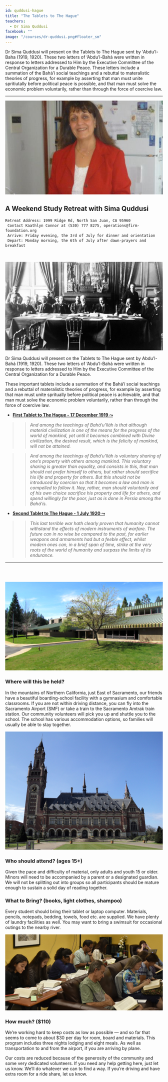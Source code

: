 ```yaml
---
id: quddusi-hague
title: "The Tablets to The Hague"
teachers:
  - Dr Sima Quddusi
facebook: ""
image: "/courses/dr-quddusi.png#floater_sm"
---
```


Dr Sima Quddusi will present on the Tablets to The Hague sent by 'Abdu'l-Baha (1919, 1920). These two letters of ‘Abdu’l-Bahá were written in response to letters addressed to Him by the Executive Committee of the Central Organization for a Durable Peace. These letters include a summation of the Bahá’í social teachings and a rebuttal to materalistic theories of progress, for example by asserting that man must unite spritiutally before political peace is possible, and that man must solve the economic problem voluntarily, rather than through the force of coercive law.

---


![dr quddusi](/courses/dr-quddusi-wide.png#full)

## A Weekend Study Retreat with Sima Quddusi

```
Retreat Address: 1999 Ridge Rd, North San Juan, CA 95960
 Contact Kaathlyn Connor at (530) 777 8275, operations@firm-foundation.org
 Arrive: Friday evening, the 3rd of July for dinner and orientation
 Depart: Monday morning, the 6th of July after dawn-prayers and breakfast
```

<br>

![the hauge](/courses/hauge-convention.jpg#floater2)

Dr Sima Quddusi will present on the Tablets to The Hague sent by Abdu’l-Bahá (1919, 1920). These two letters of ‘Abdu’l-Bahá were written in response to letters addressed to Him by the Executive Committee of the Central Organization for a Durable Peace.

These important tablets include a summation of the Bahá’í social teachings and a rebuttal of materalistic theories of progress, for example by asserting that man must unite spritually before political peace is achievable, and that man must solve the economic problem voluntarily, rather than through the force of coercive law.


  + **[First Tablet to The Hague - 17 December 1919  ⤳](https://www.bahai.org/library/authoritative-texts/abdul-baha/tablets-hague-abdul-baha/2#381373700)**

  > > *And among the teachings of Bahá’u’lláh is that although material civilization is one of the means for the progress of the world of mankind, yet until it becomes combined with Divine civilization, the desired result, which is the felicity of mankind, will not be attained.*

  > > *And among the teachings of Bahá’u’lláh is voluntary sharing of one’s property with others among mankind. This voluntary sharing is greater than equality, and consists in this, that man should not prefer himself to others, but rather should sacrifice his life and property for others. But this should not be introduced by coercion so that it becomes a law and man is compelled to follow it. Nay, rather, man should voluntarily and of his own choice sacrifice his property and life for others, and spend willingly for the poor, just as is done in Persia among the Bahá’ís.*


  + **[Second Tablet to The Hague - 1 July 1920  ⤳](https://www.bahai.org/library/authoritative-texts/abdul-baha/tablets-hague-abdul-baha/3#738038819)**


  > > *This last terrible war hath clearly proven that humanity cannot withstand the effects of modern instruments of warfare. The future can in no wise be compared to the past, for earlier weapons and armaments had but a feeble effect, whilst modern ones can, in a brief span of time, strike at the very roots of the world of humanity and surpass the limits of its endurance.*



---
<br><br>


![school front](/courses/school-front2.jpg#floater)
### Where will this be held?

In the mountains of Northern California, just East of Sacramento, our friends have a beautiful boarding-school facility with a gymnasium and comfortable classrooms. If you are not within driving distance, you can fly into the Sacramento Airport (SMF) or take a train to the Sacramento Amtrak train station. Our community volunteers will pick you up and shuttle you to the school. The school has various accommodation options, so families will usually be able to stay together.



![the hauge](/courses/the-hauge.jpg#floater2)
### Who should attend? (ages 15+)

Given the pace and difficulty of material, only adults and youth 15 or older. Minors will need to be accompanied by a parent or a designated guardian. We will not be splitting out into groups so all participants should be mature enough to sustain a solid day of reading together.



### What to Bring? (books, light clothes, shampoo)

Every student should bring their tablet or laptop computer. Materials, pencils, notepads, bedding, towels, food etc. are supplied. We have plenty of laundry facilities as well. You may want to bring a swimsuit for occasional outings to the nearby river.


![participants](/db-challenge/db-banner-2019.jpg#floater)

### How much? ($110)

We’re working hard to keep costs as low as possible — and so far that seems to come to about $30 per day for room, board and materials. This program includes three nights lodging and eight meals. As well as transportation to and from the airport, if you are arriving by plane.

Our costs are reduced because of the generosity of the community and some very dedicated volunteers. If you need any help getting here, just let us know. We’ll do whatever we can to find a way. If you’re driving and have extra room for a ride share, let us know.

<br><br><br><br>
